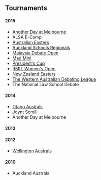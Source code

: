 ## Tournaments

#### 2015

- [Another Day at Melbourne](http://mudstab.herokuapp.com)
- ALSA E-Comp
- [Australian Easters](https://aueasters2015.herokuapp.com)
- [Auckland Schools Regionals](http://aucklandregionals2015.herokuapp.com)
- [Malaysia Debate Open](http://tabs.altairtechlab.com/malaysiadebateopen2015/)
- [Mad Mini](http://tabs.monashdebaters.com/t/mad-mini-2015/)
- [President's Cup](http://tabs.monashdebaters.com/t/presidents-cup-2015/)
- [RMIT Women's Open](http://radtabs.herokuapp.com)
- [New Zealand Easters](https://nzeasters2015.herokuapp.com)
- [The Western Australian Debating League](http://draw.wadl.org)
- The National Law School Debate

#### 2014

- [Otago Australs](http://tab.australs2014.com/t/australs2014/)
- [Joynt Scroll](http://joyntscroll2014.herokuapp.com)
- Another Day at Melbourne

#### 2013

#### 2012

- [Wellington Australs](http://australs2012tab.herokuapp.com)

#### 2010

- Auckland Australs